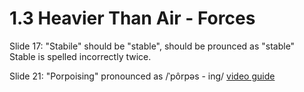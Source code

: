 # 1.3 Heavier Than Air - Forces

Slide 17: "Stabile" should be "stable", should be prounced as "stable"  
Stable is spelled incorrectly twice.

Slide 21: "Porpoising" pronounced as /ˈpôrpəs - ing/ [video guide](https://www.youtube.com/watch?v=GTu3HU55xJU)
